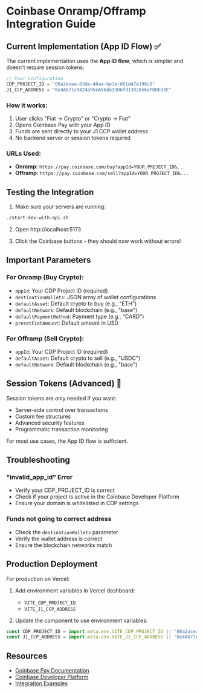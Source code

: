 # Coinbase Onramp/Offramp Integration Guide

## Current Implementation (App ID Flow) ✅

The current implementation uses the **App ID flow**, which is simpler and doesn't require session tokens:

```javascript
// Your configuration
CDP_PROJECT_ID = "80a2acea-83de-40aa-be1e-081d47e196c8"
J1_CCP_ADDRESS = "0x4A671c9424a95eA56da39D6fd13928e6aFB0Eb3E"
```

### How it works:
1. User clicks "Fiat → Crypto" or "Crypto → Fiat"
2. Opens Coinbase Pay with your App ID
3. Funds are sent directly to your J1.CCP wallet address
4. No backend server or session tokens required

### URLs Used:
- **Onramp:** `https://pay.coinbase.com/buy?appId=YOUR_PROJECT_ID&...`
- **Offramp:** `https://pay.coinbase.com/sell?appId=YOUR_PROJECT_ID&...`

## Testing the Integration

1. Make sure your servers are running:
```bash
./start-dev-with-api.sh
```

2. Open http://localhost:5173

3. Click the Coinbase buttons - they should now work without errors!

## Important Parameters

### For Onramp (Buy Crypto):
- `appId`: Your CDP Project ID (required)
- `destinationWallets`: JSON array of wallet configurations
- `defaultAsset`: Default crypto to buy (e.g., "ETH")
- `defaultNetwork`: Default blockchain (e.g., "base")
- `defaultPaymentMethod`: Payment type (e.g., "CARD")
- `presetFiatAmount`: Default amount in USD

### For Offramp (Sell Crypto):
- `appId`: Your CDP Project ID (required)
- `defaultAsset`: Default crypto to sell (e.g., "USDC")
- `defaultNetwork`: Default blockchain (e.g., "base")

## Session Tokens (Advanced) 🔐

Session tokens are only needed if you want:
- Server-side control over transactions
- Custom fee structures
- Advanced security features
- Programmatic transaction monitoring

For most use cases, the App ID flow is sufficient.

## Troubleshooting

### "invalid_app_id" Error
- Verify your CDP_PROJECT_ID is correct
- Check if your project is active in the Coinbase Developer Platform
- Ensure your domain is whitelisted in CDP settings

### Funds not going to correct address
- Check the `destinationWallets` parameter
- Verify the wallet address is correct
- Ensure the blockchain networks match

## Production Deployment

For production on Vercel:
1. Add environment variables in Vercel dashboard:
   - `VITE_CDP_PROJECT_ID`
   - `VITE_J1_CCP_ADDRESS`

2. Update the component to use environment variables:
```javascript
const CDP_PROJECT_ID = import.meta.env.VITE_CDP_PROJECT_ID || "80a2acea-83de-40aa-be1e-081d47e196c8";
const J1_CCP_ADDRESS = import.meta.env.VITE_J1_CCP_ADDRESS || "0x4A671c9424a95eA56da39D6fd13928e6aFB0Eb3E";
```

## Resources
- [Coinbase Pay Documentation](https://docs.cdp.coinbase.com/pay/docs/overview)
- [Coinbase Developer Platform](https://portal.cdp.coinbase.com/)
- [Integration Examples](https://github.com/coinbase/pay-sdk)